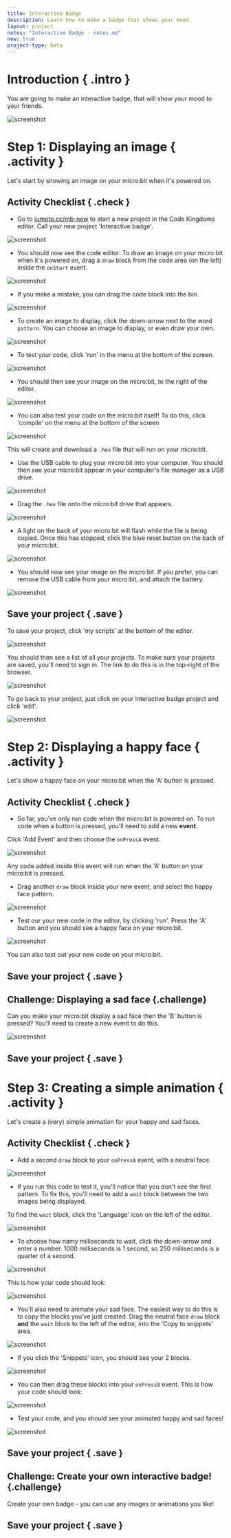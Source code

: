 ```yaml
---
title: Interactive Badge
description: Learn how to make a badge that shows your mood.
layout: project
notes: "Interactive Badge - notes.md"
new: true
project-type: beta
---
```


# Introduction { .intro }

You are going to make an interactive badge, that will show your mood to your friends.

![screenshot](images/badge-final.gif)

# Step 1: Displaying an image { .activity }

Let's start by showing an image on your micro:bit when it's powered on.

## Activity Checklist { .check }

+ Go to [jumpto.cc/mb-new](http://jumpto.cc/mb-new) to start a new project in the Code Kingdoms editor. Call your new project 'Interactive badge'.

![screenshot](images/badge-name.png)

+ You should now see the code editor. To draw an image on your micro:bit when it's powered on, drag a `draw` block from the code area (on the left) inside the `onStart` event.

![screenshot](images/badge-draw.png)

+ If you make a mistake, you can drag the code block into the bin.

![screenshot](images/badge-bin.png)

+ To create an image to display, click the down-arrow next to the word `pattern`. You can choose an image to display, or even draw your own.

![screenshot](images/badge-pattern.png)

+ To test your code, click 'run' in the menu at the bottom of the screen.

![screenshot](images/badge-menu.png)

+ You should then see your image on the micro:bit, to the right of the editor.

![screenshot](images/badge-emulator.png)

+ You can also test your code on the micro:bit itself! To do this, click 'compile' on the menu at the bottom of the screen

![screenshot](images/badge-menu.png)

This will create and download a `.hex` file that will run on your micro:bit.

+ Use the USB cable to plug your micro:bit into your computer. You should then see your micro:bit appear in your computer's file manager as a USB drive. 

![screenshot](images/badge-drive.png)

+ Drag the `.hex` file onto the micro:bit drive that appears.

![screenshot](images/badge-drag.png)

+ A light on the back of your micro:bit will flash while the file is being copied. Once this has stopped, click the blue reset button on the back of your micro:bit.

![screenshot](images/badge-reset.jpg)

+ You should now see your image on the micro:bit. If you prefer, you can remove the USB cable from your micro:bit, and attach the battery.

![screenshot](images/badge-battery.jpg)

## Save your project { .save }

To save your project, click 'my scripts' at the bottom of the editor.

![screenshot](images/badge-menu.png)

You should then see a list of all your projects. To make sure your projects are saved, you'll need to sign in. The link to do this is in the top-right of the browser.

![screenshot](images/badge-signin.png)

To go back to your project, just click on your interactive badge project and click 'edit'.

![screenshot](images/badge-edit.png)

# Step 2: Displaying a happy face { .activity }

Let's show a happy face on your micro:bit when the 'A' button is pressed.

## Activity Checklist { .check }

+ So far, you've only run code when the micro:bit is powered on. To run code when a button is pressed, you'll need to add a new __event__.

Click 'Add Event' and then choose the `onPressA` event.

![screenshot](images/badge-event.png)

Any code added inside this event will run when the 'A' button on your micro:bit is pressed.

+ Drag another `draw` block inside your new event, and select the happy face pattern.

![screenshot](images/badge-buttonA.png)

+ Test our your new code in the editor, by clicking 'run'. Press the 'A' button and you should see a happy face on your micro:bit.

![screenshot](images/badge-buttonA-emulator.png)

You can also test out your new code on your micro:bit.

## Save your project { .save }

## Challenge: Displaying a sad face {.challenge}
Can you make your micro:bit display a sad face then the 'B' button is pressed? You'll need to create a new event to do this.

![screenshot](images/badge-buttonB-emulator.png)

## Save your project { .save }

# Step 3: Creating a simple animation { .activity }

Let's create a (very) simple animation for your happy and sad faces.

## Activity Checklist { .check }

+ Add a second `draw` block to your `onPressA` event, with a neutral face.

![screenshot](images/badge-anim1.png)

+ If you run this code to test it, you'll notice that you don't see the first pattern. To fix this, you'll need to add a `wait` block between the two images being displayed.

To find the `wait` block, click the 'Language' icon on the left of the editor.

![screenshot](images/badge-wait.png)

+ To choose how namy milliseconds to wait, click the down-arrow and enter a number. 1000 milliseconds is 1 second, so 250 milliseconds is a quarter of a second.

![screenshot](images/badge-wait2.png)

This is how your code should look:

![screenshot](images/badge-wait3.png)

+ You'll also need to animate your sad face. The easiest way to do this is to copy the blocks you've just created. Drag the neutral face `draw` block __and__ the `wait` block to the left of the editor, into the 'Copy to snippets' area.

![screenshot](images/badge-snippet-copy.png)

+ If you click the 'Snippets' icon, you should see your 2 blocks.

![screenshot](images/badge-snippets.png)

+ You can then drag these blocks into your `onPressB` event. This is how your code should look:

![screenshot](images/badge-onPressB.png)

+ Test your code, and you should see your animated happy and sad faces!

![screenshot](images/badge-final-animated.gif)

## Save your project { .save }

## Challenge: Create your own interactive badge! {.challenge}
Create your own badge - you can use any images or animations you like!

## Save your project { .save }

